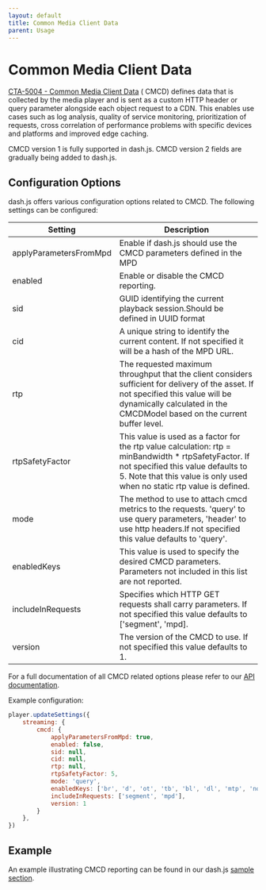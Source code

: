 ```yaml
---
layout: default
title: Common Media Client Data
parent: Usage
---
```


# Common Media Client Data

[CTA-5004 - Common Media Client Data](https://cdn.cta.tech/cta/media/media/resources/standards/pdfs/cta-5004-final.pdf) (
CMCD) defines data
that is collected by the media player and is sent as a custom HTTP header or query parameter alongside each object
request to a CDN. This enables use cases such as log analysis, quality of service monitoring, prioritization of
requests, cross correlation of performance problems with specific devices and platforms and improved edge caching.

CMCD version 1 is fully supported in dash.js. CMCD version 2 fields are gradually being added to dash.js.

## Configuration Options

dash.js offers various configuration options related to CMCD. The following settings can be configured:

| Setting                | Description                                                                                                                                                                                                           |
|------------------------|-----------------------------------------------------------------------------------------------------------------------------------------------------------------------------------------------------------------------|
| applyParametersFromMpd | Enable if dash.js should use the CMCD parameters defined in the MPD                                                                                                                                                   | 
| enabled                | Enable or disable the CMCD reporting.                                                                                                                                                                                 | 
| sid                    | GUID identifying the current playback session.Should be defined in UUID format                                                                                                                                        | 
| cid                    | A unique string to identify the current content. If not specified it will be a hash of the MPD URL.                                                                                                                   | 
| rtp                    | The requested maximum throughput that the client considers sufficient for delivery of the asset. If not specified this value will be dynamically calculated in the CMCDModel based on the current buffer level.       | 
| rtpSafetyFactor        | This value is used as a factor for the rtp value calculation: rtp = minBandwidth * rtpSafetyFactor. If not specified this value defaults to 5. Note that this value is only used when no static rtp value is defined. | 
| mode                   | The method to use to attach cmcd metrics to the requests. 'query' to use query parameters, 'header' to use http headers.If not specified this value defaults to 'query'.                                              | 
| enabledKeys            | This value is used to specify the desired CMCD parameters. Parameters not included in this list are not reported.                                                                                                     | 
| includeInRequests      | Specifies which HTTP GET requests shall carry parameters. If not specified this value defaults to ['segment', 'mpd].                                                                                                  | 
| version                | The version of the CMCD to use. If not specified this value defaults to 1.                                                                                                                                            | 

For a full documentation of all CMCD related options please refer to
our [API documentation](https://cdn.dashjs.org/latest/jsdoc/module-Settings.html#~CmcdSettings).

Example configuration:

````js
player.updateSettings({
    streaming: {
        cmcd: {
            applyParametersFromMpd: true,
            enabled: false,
            sid: null,
            cid: null,
            rtp: null,
            rtpSafetyFactor: 5,
            mode: 'query',
            enabledKeys: ['br', 'd', 'ot', 'tb', 'bl', 'dl', 'mtp', 'nor', 'nrr', 'su', 'bs', 'rtp', 'cid', 'pr', 'sf', 'sid', 'st', 'v'],
            includeInRequests: ['segment', 'mpd'],
            version: 1
        }
    },
})
````

## Example
An example illustrating CMCD reporting can be found in our dash.js [sample section](https://reference.dashif.org/dash.js/latest/samples/advanced/cmcd.html).
